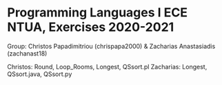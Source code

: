 # Programming Languages I ECE NTUA, Exercises 2020-2021

Group: Christos Papadimitriou (chrispapa2000) & Zacharias Anastasiadis (zachanast18)

Christos: Round, Loop_Rooms, Longest, QSsort.pl
Zacharias: Longest, QSsort.java, QSsort.py

